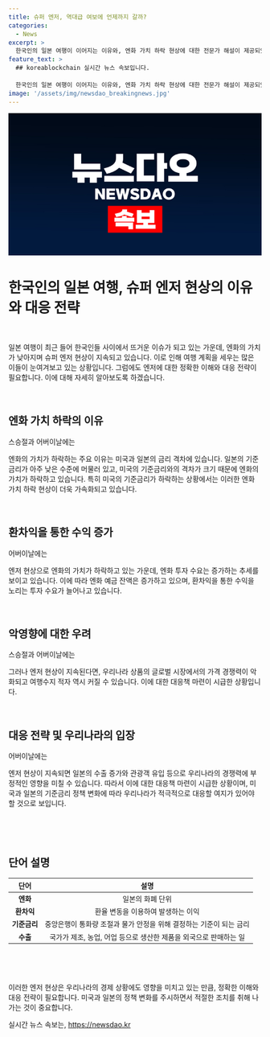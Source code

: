 ```yaml
---
title: 슈퍼 엔저, 역대급 여보에 언제까지 갈까?
categories:
  - News
excerpt: >
  한국인의 일본 여행이 이어지는 이유와, 엔화 가치 하락 현상에 대한 전문가 해설이 제공되었습니다. 미국과 일본의 금리 격차로 인해 엔화 가치 하락이 가속화되고, 엔화 투자 수요가 증가하고 있습니다. 이는 한국의 국가 경쟁력에 부정적인 영향을 미칠 수 있으며, 관광수지 적자가 우려되는 상황입니다. 또한, 엔저에 대응하는 적극적인 대책을 마련하는 것이 중요한데, 이는 우려될 만한 점으로 나타났습니다.
feature_text: >
  ## koreablockchain 실시간 뉴스 속보입니다.

  한국인의 일본 여행이 이어지는 이유와, 엔화 가치 하락 현상에 대한 전문가 해설이 제공되었습니다. 미국과 일본의 금리 격차로 인해 엔화 가치 하락이 가속화되고, 엔화 투자 수요가 증가하고 있습니다. 이는 한국의 국가 경쟁력에 부정적인 영향을 미칠 수 있으며, 관광수지 적자가 우려되는 상황입니다. 또한, 엔저에 대응하는 적극적인 대책을 마련하는 것이 중요한데, 이는 우려될 만한 점으로 나타났습니다.
image: '/assets/img/newsdao_breakingnews.jpg'
---
```


<p><img src="/assets/img/newsdao_breakingnews.jpg" alt="koreablockchain 속보" /></p>

<h1>한국인의 일본 여행, 슈퍼 엔저 현상의 이유와 대응 전략</h1>

<p data-ke-size="size16">&nbsp;</p>

<p>일본 여행이 최근 들어 한국인들 사이에서 뜨거운 이슈가 되고 있는 가운데, 엔화의 가치가 낮아지며 슈퍼 엔저 현상이 지속되고 있습니다. 이로 인해 여행 계획을 세우는 많은 이들이 눈여겨보고 있는 상황입니다. 그럼에도 엔저에 대한 정확한 이해와 대응 전략이 필요합니다. 이에 대해 자세히 알아보도록 하겠습니다.</p>

<p data-ke-size="size16">&nbsp;</p>

<h2 data-ke-size="size26">엔화 가치 하락의 이유</h2>

<p data-ke-size="size16">스승절과 어버이날에는</p>

<p>엔화의 가치가 하락하는 주요 이유는 미국과 일본의 금리 격차에 있습니다. 일본의 기준금리가 아주 낮은 수준에 머물러 있고, 미국의 기준금리와의 격차가 크기 때문에 엔화의 가치가 하락하고 있습니다. 특히 미국의 기준금리가 하락하는 상황에서는 이러한 엔화 가치 하락 현상이 더욱 가속화되고 있습니다.</p>

<p data-ke-size="size16">&nbsp;</p>

<h2 data-ke-size="size26">환차익을 통한 수익 증가</h2>

<p data-ke-size="size16">어버이날에는</p>

<p>엔저 현상으로 엔화의 가치가 하락하고 있는 가운데, 엔화 투자 수요는 증가하는 추세를 보이고 있습니다. 이에 따라 엔화 예금 잔액은 증가하고 있으며, 환차익을 통한 수익을 노리는 투자 수요가 늘어나고 있습니다.</p>

<p data-ke-size="size16">&nbsp;</p>

<h2 data-ke-size="size26">악영향에 대한 우려</h2>

<p data-ke-size="size16">스승절과 어버이날에는</p>

<p>그러나 엔저 현상이 지속된다면, 우리나라 상품의 글로벌 시장에서의 가격 경쟁력이 악화되고 여행수지 적자 역시 커질 수 있습니다. 이에 대한 대응책 마련이 시급한 상황입니다.</p>

<p data-ke-size="size16">&nbsp;</p>

<h2 data-ke-size="size26">대응 전략 및 우리나라의 입장</h2>

<p data-ke-size="size16">어버이날에는</p>

<p>엔저 현상이 지속되면 일본의 수출 증가와 관광객 유입 등으로 우리나라의 경쟁력에 부정적인 영향을 미칠 수 있습니다. 따라서 이에 대한 대응책 마련이 시급한 상황이며, 미국과 일본의 기준금리 정책 변화에 따라 우리나라가 적극적으로 대응할 여지가 있어야 할 것으로 보입니다.</p>

<p data-ke-size="size16">&nbsp;</p>

<p data-ke-size="size16">&nbsp;</p>

<h2 data-ke-size="size26">단어 설명</h2>

<table>
    <thead>
        <tr>
            <th style="text-align: center;">단어</th>
            <th style="text-align: center;">설명</th>
        </tr>
    </thead>
    <tbody>
        <tr>
            <td style="text-align: center;"><b>엔화</b></td>
            <td style="text-align: center;">일본의 화폐 단위</td>
        </tr>
        <tr>
            <td style="text-align: center;"><b>환차익</b></td>
            <td style="text-align: center;">환율 변동을 이용하여 발생하는 이익</td>
        </tr>
        <tr>
            <td style="text-align: center;"><b>기준금리</b></td>
            <td style="text-align: center;">중앙은행이 통화량 조절과 물가 안정을 위해 결정하는 기준이 되는 금리</td>
        </tr>
        <tr>
            <td style="text-align: center;"><b>수출</b></td>
            <td style="text-align: center;">국가가 제조, 농업, 어업 등으로 생산한 제품을 외국으로 판매하는 일</td>
        </tr>
    </tbody>
</table>

<p data-ke-size="size16">&nbsp;</p>

<p data-ke-size="size16">&nbsp;</p>

<p>이러한 엔저 현상은 우리나라의 경제 상황에도 영향을 미치고 있는 만큼, 정확한 이해와 대응 전략이 필요합니다. 미국과 일본의 정책 변화를 주시하면서 적절한 조치를 취해 나가는 것이 중요합니다.</p>
실시간 뉴스 속보는, <a href="https://newsdao.kr" rel="dofollow">https://newsdao.kr</a>


